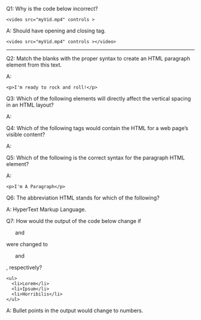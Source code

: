 Q1: Why is the code below incorrect?

```
<video src="myVid.mp4" controls >
```

A: Should have opening and closing tag.

```
<video src="myVid.mp4" controls ></video>
```

---

Q2: Match the blanks with the proper syntax to create an HTML paragraph element from this text.

A:

```
<p>I'm ready to rock and roll!</p>
```

Q3: Which of the following elements will directly affect the vertical spacing in an HTML layout?

A: <br>

Q4: Which of the following tags would contain the HTML for a web page’s visible content?

A: <body>

Q5: Which of the following is the correct syntax for the paragraph HTML element?

A:

```
<p>I'm A Paragraph</p>
```

Q6: The abbreviation HTML stands for which of the following?

A: HyperText Markup Language.

Q7: How would the output of the code below change if <ul> and </ul> were changed to <ol> and </ol>, respectively?

```
<ul>
  <li>Lorem</li>
  <li>Ipsum</li>
  <li>Horribilis</li>
</ul>
```

A: Bullet points in the output would change to numbers.

